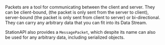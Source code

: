 Packets are a tool for communicating between the client and server. They can be client-bound, (the packet is only sent from the server to client), server-bound (the packet is only sent from client to server) or bi-directional. They can carry any arbitrary data that you can fit into its Data Stream.   

StationAPI also provides a `MessagePacket`, which despite its name can also be used for any arbitrary data, including serialized objects.